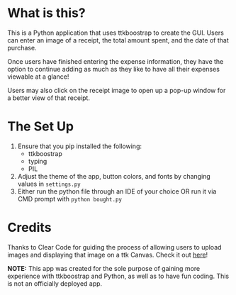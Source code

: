 # What is this?
This is a Python application that uses ttkboostrap to create the GUI. Users can enter an image of a receipt, the total amount spent, and the date of that purchase.

Once users have finished entering the expense information, they have the option to continue adding as much as they like to have all their expenses viewable at a glance!

Users may also click on the receipt image to open up a pop-up window for a better view of that receipt. 

# The Set Up
1) Ensure that you pip installed the following:
   * ttkboostrap
   * typing
   * PIL
2) Adjust the theme of the app, button colors, and fonts by changing values in `settings.py`
3) Either run the python file through an IDE of your choice OR run it via CMD prompt with `python bought.py` 

# Credits
Thanks to Clear Code for guiding the process of allowing users to upload images and displaying that image on a ttk Canvas. Check it out [here](https://youtu.be/mop6g-c5HEY?si=NNGBttziY8uU8Yeq&t=56780)! 

**NOTE:** This app was created for the sole purpose of gaining more experience with ttkboostrap and Python, as well as to have fun coding. This is not an officially deployed app.  
